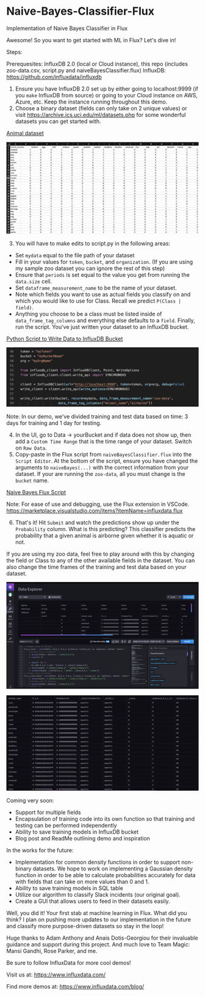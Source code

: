 # Naive-Bayes-Classifier-Flux
Implementation of Naive Bayes Classifier in Flux

Awesome! So you want to get started with ML in Flux? Let's dive in! 

Steps: 

Prerequesites: InfluxDB 2.0 (local or Cloud instance), this repo (includes zoo-data.csv, script.py and naiveBayesClassifier.flux) 
InfluxDB: https://github.com/influxdata/influxdb

1) Ensure you have InfluxDB 2.0 set up by either going to localhost:9999 (if you `make` InfluxDB from source) or going to your Cloud instance on AWS, Azure, etc. Keep the instance running throughout this demo.  
2) Choose a binary dataset (fields can only take on 2 unique values) or visit https://archive.ics.uci.edu/ml/datasets.php for some wonderful datasets you can get started with. 

[Animal dataset](RohanSreerama5/naiveBayesClassifier/zoo_data.csv)

![](images/csvData.png)

3) You will have to make edits to script.py in the following areas: 

- Set `mydata` equal to the file path of your dataset 
- Fill in your values for `token`, `bucket`, and `organization`. (If you are using my sample zoo dataset you can ignore the rest of this step) 
- Ensure that `periods` is set equal to the value you get from running the `data.size` cell. 
- Set `dataframe_measurement_name` to be the name of your dataset. 
- Note which fields you want to use as actual fields you classify on and which you would like to use for Class. Recall we predict `P(Class | field)`.
- Anything you choose to be a class must be listed inside of `data_frame_tag_columns` and everything else defaults to a `field`. Finally, run the script. You've just written your dataset to an InfluxDB bucket. 

[Python Script to Write Data to InfluxDB Bucket](RohanSreerama5/naiveBayesClassifier/script.py)

![](images/pythonScript.png)

Note: In our demo, we've divided training and test data based on time: 3 days for training and 1 day for testing. 

4) In the UI, go to Data -> yourBucket and if data does not show up, then add a `Custom Time Range` that is the time range of your dataset. Switch on `Raw Data`. 
5) Copy-paste in the Flux script from `naiveBayesClassifier.flux` into the `Script Editor`. At the bottom of the script, ensure you have changed the arguments to `naiveBayes(...)` with the correct information from your dataset. If your are running the `zoo-data`, all you must change is the `bucket` name. 

[Naive Bayes Flux Script](naiveBayesClassifier.flux)

Note: For ease of use and debugging, use the Flux extension in VSCode. https://marketplace.visualstudio.com/items?itemName=influxdata.flux

6) That's it! Hit `Submit` and watch the predictions show up under the `Probability` column. What is this predicting? This classifier predicts the probability that a given animal is airborne given whether it is aquatic or not. 

If you are using my zoo data, feel free to play around with this by changing the field or Class to any of the other available fields in the dataset. You can also change the time frames of the training and test data based on your dataset.

![](images/overview.png)

![](images/data.png)

Coming very soon:

- Support for multiple fields
- Encapsulation of training code into its own function so that training and testing can be performed independently
- Ability to save training models in InfluxDB bucket
- Blog post and ReadMe outlining demo and inspiration

In the works for the future:

- Implementation for common density functions in order to support non-binary datasets. We hope to work on implementing a Gaussian density function in order to be able to calculate probabilities accurately for data with fields that can take on more values than 0 and 1.
- Ability to save training models in SQL table
- Utilize our algorithm to classify Slack incidents (our original goal).
- Create a GUI that allows users to feed in their datasets easily.

Well, you did it! Your first stab at machine learning in Flux. What did you think? I plan on pushing more updates to our implementation in the future and classify more purpose-driven datasets so stay in the loop! 

Huge thanks to Adam Anthony and Anais Dotis-Georgiou for their invaluable guidance and support during this project. And much love to Team Magic: Mansi Gandhi, Rose Parker, and me. 

Be sure to follow InfluxData for more cool demos!

Visit us at: https://www.influxdata.com/

Find more demos at: https://www.influxdata.com/blog/

